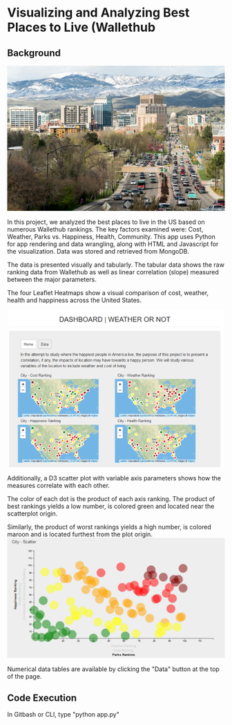 # Visualizing and Analyzing Best Places to Live (Wallethub

## Background

![Boise](templates/Boise.jpg)

In this project, we analyzed the best places to live in the US based on numerous Wallethub rankings. The key factors examined were: Cost, Weather, Parks vs. Happiness, Health, Community. This app uses Python for app rendering and data wrangling, along with HTML and Javascript for the visualization. Data was stored and retrieved from MongoDB.

The data is presented visually and tabularly. The tabular data shows the raw ranking data from Wallethub as well as linear correlation (slope) measured between the major parameters. 

The four Leaflet Heatmaps show a visual comparison of cost, weather, health and happiness across the United States.

![Leaflet](templates/Leaflet.png)

Additionally, a D3 scatter plot with variable axis parameters shows how the measures correlate with each other.
 
The color of each dot is the product of each axis ranking. The product of best rankings yields a low number, is colored green and located near the scatterplot origin.

Similarly, the product of worst rankings yields a high number, is colored maroon and is located furthest from the plot origin.
![D3](templates/D3.png)

Numerical data tables are available by clicking the "Data" button at the top of the page.

## Code Execution
In Gitbash or CLI, type "python app.py"

